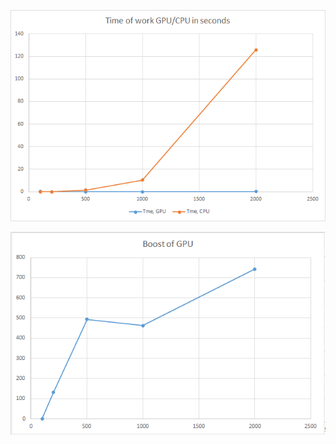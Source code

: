 
![Image alt](https://github.com/LinkN0W/SU-HPC-Fall-2024/raw/main/matmult/time.png)

![Image alt](https://github.com/LinkN0W/SU-HPC-Fall-2024/raw/main/matmult/boost.png)
